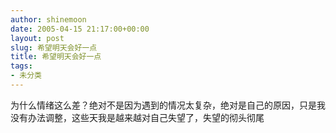 ```yaml
---
author: shinemoon
date: 2005-04-15 21:17:00+00:00
layout: post
slug: 希望明天会好一点
title: 希望明天会好一点
tags:
- 未分类
---
```


为什么情绪这么差？绝对不是因为遇到的情况太复杂，绝对是自己的原因，只是我没有办法调整，这些天我是越来越对自己失望了，失望的彻头彻尾
